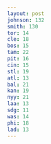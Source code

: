 ```yaml
---
layout: post
johnson: 132
smith: 130
tor: 14
cle: 18
bos: 15
tam: 22
pit: 16
cin: 15
stl: 19
atl: 13
bal: 21
kan: 19
nyy: 21
laa: 13
sdg: 11
was: 14
phi: 18
lad: 13
---
```

